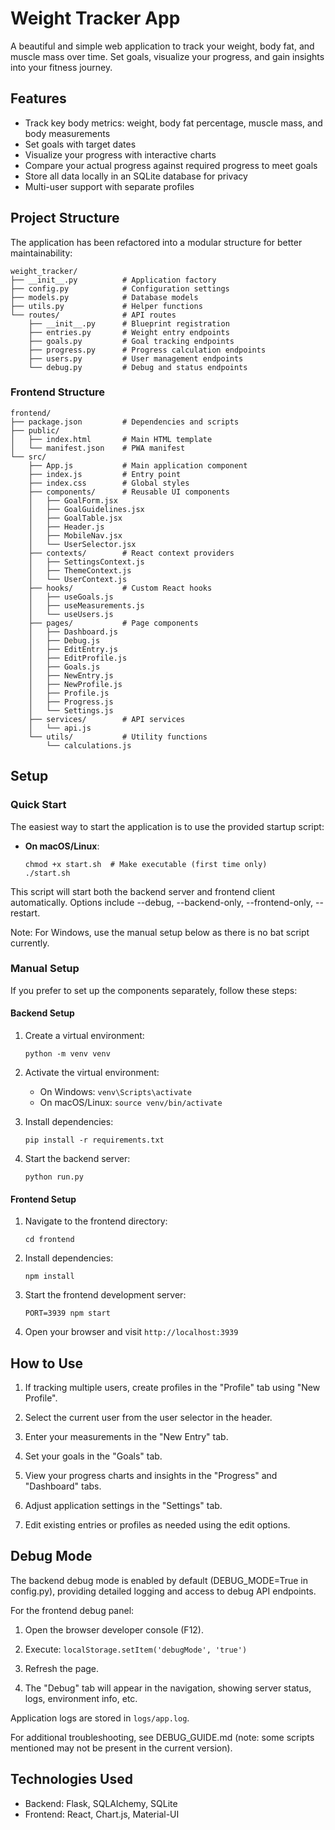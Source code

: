 # Weight Tracker App

A beautiful and simple web application to track your weight, body fat, and muscle mass over time. Set goals, visualize your progress, and gain insights into your fitness journey.

## Features

- Track key body metrics: weight, body fat percentage, muscle mass, and body measurements
- Set goals with target dates
- Visualize your progress with interactive charts
- Compare your actual progress against required progress to meet goals
- Store all data locally in an SQLite database for privacy
- Multi-user support with separate profiles

## Project Structure

The application has been refactored into a modular structure for better maintainability:

```
weight_tracker/
├── __init__.py          # Application factory
├── config.py            # Configuration settings
├── models.py            # Database models
├── utils.py             # Helper functions
└── routes/              # API routes
    ├── __init__.py      # Blueprint registration
    ├── entries.py       # Weight entry endpoints
    ├── goals.py         # Goal tracking endpoints  
    ├── progress.py      # Progress calculation endpoints
    ├── users.py         # User management endpoints
    └── debug.py         # Debug and status endpoints
```

### Frontend Structure

```
frontend/
├── package.json         # Dependencies and scripts
├── public/
│   ├── index.html       # Main HTML template
│   └── manifest.json    # PWA manifest
└── src/
    ├── App.js           # Main application component
    ├── index.js         # Entry point
    ├── index.css        # Global styles
    ├── components/      # Reusable UI components
    │   ├── GoalForm.jsx
    │   ├── GoalGuidelines.jsx
    │   ├── GoalTable.jsx
    │   ├── Header.js
    │   ├── MobileNav.jsx
    │   └── UserSelector.jsx
    ├── contexts/        # React context providers
    │   ├── SettingsContext.js
    │   ├── ThemeContext.js
    │   └── UserContext.js
    ├── hooks/           # Custom React hooks
    │   ├── useGoals.js
    │   ├── useMeasurements.js
    │   └── useUsers.js
    ├── pages/           # Page components
    │   ├── Dashboard.js
    │   ├── Debug.js
    │   ├── EditEntry.js
    │   ├── EditProfile.js
    │   ├── Goals.js
    │   ├── NewEntry.js
    │   ├── NewProfile.js
    │   ├── Profile.js
    │   ├── Progress.js
    │   └── Settings.js
    ├── services/        # API services
    │   └── api.js
    └── utils/           # Utility functions
        └── calculations.js
```

## Setup

### Quick Start

The easiest way to start the application is to use the provided startup script:

- **On macOS/Linux**: 
  ```
  chmod +x start.sh  # Make executable (first time only)
  ./start.sh
  ```

This script will start both the backend server and frontend client automatically. Options include --debug, --backend-only, --frontend-only, --restart.

Note: For Windows, use the manual setup below as there is no bat script currently.

### Manual Setup

If you prefer to set up the components separately, follow these steps:

#### Backend Setup

1. Create a virtual environment:
   ```
   python -m venv venv
   ```

2. Activate the virtual environment:
   - On Windows: `venv\Scripts\activate`
   - On macOS/Linux: `source venv/bin/activate`

3. Install dependencies:
   ```
   pip install -r requirements.txt
   ```

4. Start the backend server:
   ```
   python run.py
   ```

#### Frontend Setup

1. Navigate to the frontend directory:
   ```
   cd frontend
   ```

2. Install dependencies:
   ```
   npm install
   ```

3. Start the frontend development server:
   ```
   PORT=3939 npm start
   ```

4. Open your browser and visit `http://localhost:3939`

## How to Use

1. If tracking multiple users, create profiles in the "Profile" tab using "New Profile".

2. Select the current user from the user selector in the header.

3. Enter your measurements in the "New Entry" tab.

4. Set your goals in the "Goals" tab.

5. View your progress charts and insights in the "Progress" and "Dashboard" tabs.

6. Adjust application settings in the "Settings" tab.

7. Edit existing entries or profiles as needed using the edit options.

## Debug Mode

The backend debug mode is enabled by default (DEBUG_MODE=True in config.py), providing detailed logging and access to debug API endpoints.

For the frontend debug panel:

1. Open the browser developer console (F12).

2. Execute: `localStorage.setItem('debugMode', 'true')`

3. Refresh the page.

4. The "Debug" tab will appear in the navigation, showing server status, logs, environment info, etc.

Application logs are stored in `logs/app.log`.

For additional troubleshooting, see DEBUG_GUIDE.md (note: some scripts mentioned may not be present in the current version).

## Technologies Used

- Backend: Flask, SQLAlchemy, SQLite
- Frontend: React, Chart.js, Material-UI